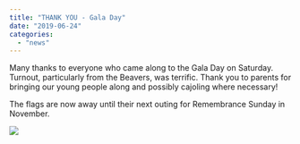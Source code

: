 ```yaml
---
title: "THANK YOU - Gala Day"
date: "2019-06-24"
categories: 
  - "news"
---
```


Many thanks to everyone who came along to the Gala Day on Saturday. Turnout, particularly from the Beavers, was terrific. Thank you to parents for bringing our young people along and possibly cajoling where necessary!

The flags are now away until their next outing for Remembrance Sunday in November.

![](https://7thwhitburnscouts.org.uk/wp-content/uploads/2022/01/2be5e-20190622_102726.jpg?w=1024&h=768)
